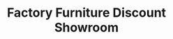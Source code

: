 ---
title: "Factory Furniture Discount Showroom"
url: /mauldin/factory-furniture-discount-showroom/
shop: furniture
---